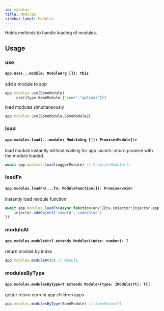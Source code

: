```yaml
---
id: modules
title: Modules
sidebar_label: Modules
---
```


Holds methods to handle loading of modules.

## Usage
### use
#### `app.use(...module: ModuleArg []): this`
add a module to app
```typescript
app.modules.use(SomeModule)
    .use({type:SomeModule,{"some":"options"}})
```
load modules simultaneously
```typescript
app.modules.use(SomeModule,SomeModule2)
```
### load
#### `app.modules.load(...module: ModuleArg []): Promise<Module[]>`
load module instantly without waiting for app launch.
return promise with the module loaded.
```typescript
await app.modules.load(LoggerModule) // Promise<Module[]>
```
### loadFn
#### `app.modules.loadFn(...fn: ModuleFunction[]): Promise<void>`
instantly load module function
```typescript
await app.modules.loadFn(async function(env:IEnv,injector:Injector,app:App){
    injector.addObject('someId','someValue')
}) 
```
### moduleAt
#### `app.modules.moduleAt<T extends Module>(index: number): T`
return module by index
```typescript
app.modules.moduleAt(0) // Module
```
### modulesByType
#### `app.modules.modulesByType<T extends Module>(type: IModuleCrt): T[]`
getter return current app children apps
```typescript
app.modules.modulesByType(SomeModule) // SomeModule[]
```



